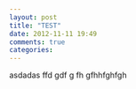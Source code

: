 ```yaml
---
layout: post
title: "TEST"
date: 2012-11-11 19:49
comments: true
categories:
---
```

asdadas
ffd
gdf
g
fh
gfhhfghfgh